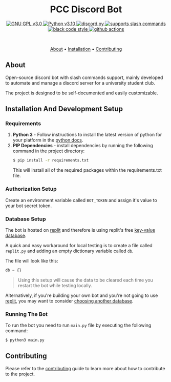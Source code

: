 <h1 align="center"> PCC Discord Bot </h1>

<p align="center">
    <a href="https://www.gnu.org/licenses/gpl-3.0">
        <img alt="GNU GPL v3.0" src="https://img.shields.io/badge/License-GPLv3-blue.svg">
    </a>
    <a href="https://www.python.org/downloads/release/python-3100/">
        <img alt="Python v3.10" src="https://img.shields.io/badge/Python-3.10-brightgreen?logo=python&logoColor=white">
    </a>
    <a href="https://github.com/Rapptz/discord.py/">
        <img alt="discord.py" src="https://img.shields.io/badge/discord-py-blue.svg?logo=discord&logoColor=white">
    </a>
    <a href="https://support.discord.com/hc/en-us/articles/1500000368501-Slash-Commands-FAQ">
        <img alt="supports slash commands" src="https://img.shields.io/badge/Supports-Slash%20Commands-success?logo=discord&logoColor=white&color=blue">
    </a>
    <br>
    <a href="https://github.com/psf/black">
        <img alt="black code style" src="https://img.shields.io/badge/code%20style-black-black">
    </a>
    <a href="https://github.com/Yamen-Malik/PCC-Bot/actions">
        <img alt="github actions" src="https://img.shields.io/github/actions/workflow/status/Yamen-Malik/PCC-Bot/linting.yml?event=push&label=tests">
    </a>
</p>

<br>

<p align="center">
    <a href="#About">About</a>
    •
    <a href="#installation-and-development-setup">Installation</a>
    •
    <a href="#contributing">Contributing</a>
</p>



## About

Open-source discord bot with slash commands support, mainly developed to automate and manage a discord server for a university student club.

The project is designed to be self-documented and easily customizable.

## Installation And Development Setup

### Requirements
1. **Python 3** - Follow instructions to install the latest version of python for your platform in the [python docs][install-python3].
2. **PIP Dependencies** - install dependencies by running the following command in the project directory:
   ```bash
   $ pip install -r requirements.txt
   ```
   This will install all of the required packages within the requirements.txt file.

### Authorization Setup

Create an environment variable called `BOT_TOKEN` and assign it's value to your bot secret token.

### Database Setup

The bot is hosted on [replit][replit-url] and therefore is using replit's free [key-value database][database].

A quick and easy workaround for local testing is to create a file called `replit.py` and adding an empty dictionary variable called `db`.

The file will look like this:
```py
db = {}
```
> Using this setup will cause the data to be cleared each time you restart the bot while testing locally.

Alternatively, if you're building your own bot and you're not going to use [replit][replit-url], you may want to consider [choosing another database][choose_database]. 

### Running The Bot

To run the bot you need to run `main.py` file by executing the following command:

```bash
$ python3 main.py
```


## Contributing

Please refer to the [contributing](CONTRIBUTING.md) guide to learn more about how to contribute to the project.


[gplv3-shield]: https://img.shields.io/badge/License-GPLv3-blue.svg
[gplv3-license]: https://www.gnu.org/licenses/gpl-3.0
[python3.10-shield]: https://img.shields.io/badge/Python-3.10-brightgreen?logo=python&logoColor=white
[python3.10]: https://www.python.org/downloads/release/python-3100/
[discord-py-shield]: https://img.shields.io/badge/discord-py-blue.svg
[discord.py]: https://github.com/Rapptz/discord.py/
[slash-commands-shield]: https://img.shields.io/badge/Supports-Slash%20Commands-success?logo=discord&logoColor=white
[slash-commands]: https://support.discord.com/hc/en-us/articles/1500000368501-Slash-Commands-FAQ
[replit-url]: https://replit.com
[install-python3]: https://docs.python.org/3/using/unix.html#getting-and-installing-the-latest-version-of-python
[database]: https://docs.replit.com/hosting/databases/replit-database
[choose_database]: https://medium.com/wix-engineering/how-to-choose-the-right-database-for-your-service-97b1670c5632